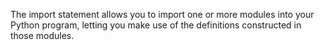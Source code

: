 The import statement allows you to import one or more modules into your Python program, letting you make use of the definitions constructed in those modules.
